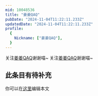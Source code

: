 ```yaml
---
mid: 10048536
title: "姜姜QAQ"
pubDate: "2024-11-04T11:22:11.233Z"
updatedDate: "2024-11-04T11:22:11.233Z"
profile:
  {
    Nickname: ["姜姜QAQ"],
  }
---
```


关注[姜姜QAQ](https://space.bilibili.com/10048536)谢谢喵~ 关注[姜姜QAQ](https://space.bilibili.com/10048536)谢谢喵~

## 此条目有待补充
你可以在[这里](https://github.com/Yuhanawa/VTuber.ICU-Content/edit/master/v/姜姜QAQ/index.md)编辑本文

